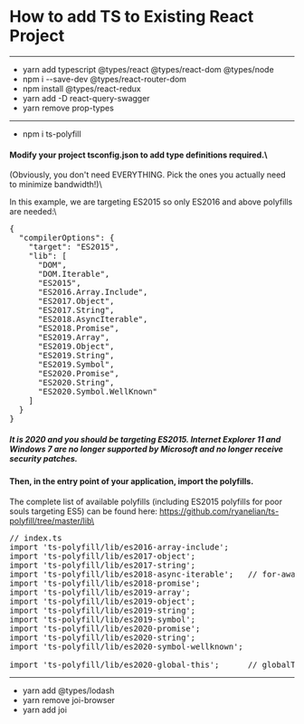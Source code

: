 # How to add TS to Existing React Project

---

-   yarn add typescript @types/react @types/react-dom @types/node
-   npm i --save-dev @types/react-router-dom
-   npm install @types/react-redux
-   yarn add -D react-query-swagger
-   yarn remove prop-types

---

-   npm i ts-polyfill

#### Modify your project tsconfig.json to add type definitions required.\

(Obviously, you don't need EVERYTHING. Pick the ones you actually need to minimize bandwidth!)\

In this example, we are targeting ES2015 so only ES2016 and above polyfills are needed:\

<pre>
{
  "compilerOptions": {
    "target": "ES2015",
    "lib": [
      "DOM",
      "DOM.Iterable",
      "ES2015",
      "ES2016.Array.Include",
      "ES2017.Object",
      "ES2017.String",
      "ES2018.AsyncIterable",
      "ES2018.Promise",
      "ES2019.Array",
      "ES2019.Object",
      "ES2019.String",
      "ES2019.Symbol",
      "ES2020.Promise",
      "ES2020.String",
      "ES2020.Symbol.WellKnown"
    ]
  }
}
</pre>

##### **_It is 2020 and you should be targeting ES2015. Internet Explorer 11 and Windows 7 are no longer supported by Microsoft and no longer receive security patches._**

#### Then, in the entry point of your application, import the polyfills.

The complete list of available polyfills (including ES2015 polyfills for poor souls targeting ES5) can be found here: https://github.com/ryanelian/ts-polyfill/tree/master/lib\

<pre>
// index.ts
import 'ts-polyfill/lib/es2016-array-include';
import 'ts-polyfill/lib/es2017-object';
import 'ts-polyfill/lib/es2017-string';
import 'ts-polyfill/lib/es2018-async-iterable';   // for-await-of
import 'ts-polyfill/lib/es2018-promise';
import 'ts-polyfill/lib/es2019-array';
import 'ts-polyfill/lib/es2019-object';
import 'ts-polyfill/lib/es2019-string';
import 'ts-polyfill/lib/es2019-symbol';
import 'ts-polyfill/lib/es2020-promise';
import 'ts-polyfill/lib/es2020-string';
import 'ts-polyfill/lib/es2020-symbol-wellknown';
 
import 'ts-polyfill/lib/es2020-global-this';      // globalThis (no tsconfig.json lib)
</pre>

---

-   yarn add @types/lodash
-   yarn remove joi-browser
-   yarn add joi
